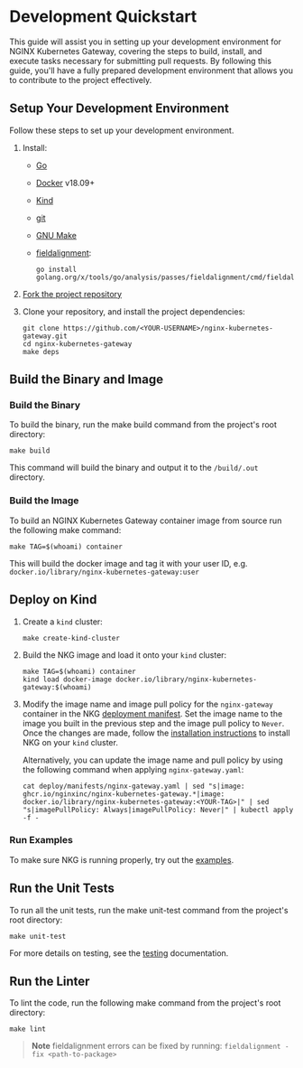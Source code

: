 # Development Quickstart

This guide will assist you in setting up your development environment for NGINX Kubernetes Gateway, covering the steps
to build, install, and execute tasks necessary for submitting pull requests. By following this guide, you'll have a
fully prepared development environment that allows you to contribute to the project effectively.

## Setup Your Development Environment

Follow these steps to set up your development environment.

1. Install:
    - [Go](https://golang.org/doc/install)
    - [Docker](https://docs.docker.com/get-docker/) v18.09+
    - [Kind](https://kind.sigs.k8s.io/docs/user/quick-start/)
    - [git](https://git-scm.com/)
    - [GNU Make](https://www.gnu.org/software/software.html)
    - [fieldalignment](https://pkg.go.dev/golang.org/x/tools/go/analysis/passes/fieldalignment):

      ```shell
      go install golang.org/x/tools/go/analysis/passes/fieldalignment/cmd/fieldalignment@latest
      ```

2. [Fork the project repository](https://github.com/nginxinc/nginx-kubernetes-gateway/fork)
3. Clone your repository, and install the project dependencies:

   ```shell
   git clone https://github.com/<YOUR-USERNAME>/nginx-kubernetes-gateway.git
   cd nginx-kubernetes-gateway
   make deps
   ```

## Build the Binary and Image

### Build the Binary

To build the binary, run the make build command from the project's root directory:

```shell
make build
```

This command will build the binary and output it to the `/build/.out` directory.

### Build the Image

To build an NGINX Kubernetes Gateway container image from source run the following make command:

```shell
make TAG=$(whoami) container
```

This will build the docker image and tag it with your user ID, e.g. `docker.io/library/nginx-kubernetes-gateway:user`

## Deploy on Kind

1. Create a `kind` cluster:

   ```shell
   make create-kind-cluster
   ```

2. Build the NKG image and load it onto your `kind` cluster:

   ```shell
   make TAG=$(whoami) container
   kind load docker-image docker.io/library/nginx-kubernetes-gateway:$(whoami)
   ```

3. Modify the image name and image pull policy for the `nginx-gateway` container in the
   NKG [deployment manifest](/deploy/manifests/nginx-gateway.yaml). Set the image name to the image you built in
   the previous step and the image pull policy to `Never`. Once the changes are made, follow
   the [installation instructions](/docs/installation.md) to install NKG on your `kind` cluster.

   Alternatively, you can update the image name and pull policy by using the following command when applying
   `nginx-gateway.yaml`:

   ```shell 
   cat deploy/manifests/nginx-gateway.yaml | sed "s|image: ghcr.io/nginxinc/nginx-kubernetes-gateway.*|image: docker.io/library/nginx-kubernetes-gateway:<YOUR-TAG>|" | sed "s|imagePullPolicy: Always|imagePullPolicy: Never|" | kubectl apply -f -
   ```

### Run Examples

To make sure NKG is running properly, try out the [examples](/examples).

## Run the Unit Tests

To run all the unit tests, run the make unit-test command from the project's root directory:

```shell
make unit-test
```

For more details on testing, see the [testing](/docs/developer/testing.md) documentation.

## Run the Linter

To lint the code, run the following make command from the project's root directory:

```shell
make lint
```

> **Note**
> fieldalignment errors can be fixed by running: `fieldalignment -fix <path-to-package>`
